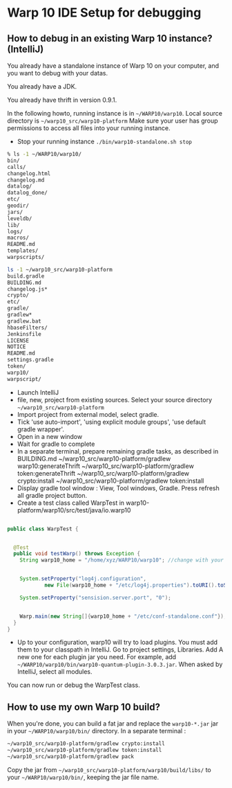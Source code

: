 # Warp 10 IDE Setup for debugging

## How to debug in an existing Warp 10 instance? (IntelliJ)

You already have a standalone instance of Warp 10 on your computer, and you want to debug with your datas.

You already have a JDK.

You already have thrift in version 0.9.1.

In the following howto, running instance is in `~/WARP10/warp10`. Local source directory is `~/warp10_src/warp10-platform`
Make sure your user has group permissions to access all files into your running instance.

+ Stop your running instance `./bin/warp10-standalone.sh stop`


```bash
% ls -1 ~/WARP10/warp10/
bin/
calls/
changelog.html
changelog.md
datalog/
datalog_done/
etc/
geodir/
jars/
leveldb/
lib/
logs/
macros/
README.md
templates/
warpscripts/

ls -1 ~/warp10_src/warp10-platform
build.gradle
BUILDING.md
changelog.js*
crypto/
etc/
gradle/
gradlew*
gradlew.bat
hbaseFilters/
Jenkinsfile
LICENSE
NOTICE
README.md
settings.gradle
token/
warp10/
warpscript/
```

+ Launch IntelliJ
+ file, new, project from existing sources. Select your source directory `~/warp10_src/warp10-platform`
+ Import project from external model, select gradle.
+ Tick 'use auto-import', 'using explicit module groups', 'use default gradle wrapper'.
+ Open in a new window
+ Wait for gradle to complete
+ In a separate terminal, prepare remaining gradle tasks, as described in BUILDING.md
~/warp10_src/warp10-platform/gradlew warp10:generateThrift
~/warp10_src/warp10-platform/gradlew token:generateThrift
~/warp10_src/warp10-platform/gradlew crypto:install
~/warp10_src/warp10-platform/gradlew token:install
+ Display gradle tool window : View, Tool windows, Gradle. Press refresh all gradle project button.
+ Create a test class called WarpTest in warp10-platform/warp10/src/test/java/io.warp10

```java

public class WarpTest {


  @Test
  public void testWarp() throws Exception {
    String warp10_home = "/home/xyz/WARP10/warp10"; //change with your absolute path.


    System.setProperty("log4j.configuration",
            new File(warp10_home + "/etc/log4j.properties").toURI().toString());

    System.setProperty("sensision.server.port", "0");


    Warp.main(new String[]{warp10_home + "/etc/conf-standalone.conf"});
  }
}

```

+ Up to your configuration, warp10 will try to load plugins. You must add them to your classpath in IntelliJ. 
Go to project settings, Libraries. Add A new one for each plugin jar you need. 
For example, add `~/WARP10/warp10/bin/warp10-quantum-plugin-3.0.3.jar`. When asked by IntelliJ, select all modules.

You can now run or debug the WarpTest class.

## How to use my own Warp 10 build?

When you're done, you can build a fat jar and replace the `warp10-*.jar` jar in your `~/WARP10/warp10/bin/` directory.
In a separate terminal : 
```bash
~/warp10_src/warp10-platform/gradlew crypto:install
~/warp10_src/warp10-platform/gradlew token:install
~/warp10_src/warp10-platform/gradlew pack
```
Copy the jar from `~/warp10_src/warp10-platform/warp10/build/libs/` to your `~/WARP10/warp10/bin/`, keeping the jar file name.



